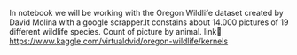 In notebook we will be working with the Oregon Wildlife dataset created by David Molina with a google scrapper.It constains about 14.000 pictures of 19 different wildlife species. Count of picture by animal.
link🔗 https://www.kaggle.com/virtualdvid/oregon-wildlife/kernels
